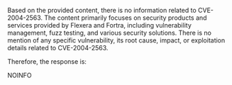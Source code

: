 Based on the provided content, there is no information related to CVE-2004-2563. The content primarily focuses on security products and services provided by Flexera and Fortra, including vulnerability management, fuzz testing, and various security solutions. There is no mention of any specific vulnerability, its root cause, impact, or exploitation details related to CVE-2004-2563.

Therefore, the response is:

NOINFO